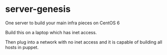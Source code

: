 # server-genesis
One server to build your main infra pieces on CentOS 6

Build this on a laptop which has inet access.

Then plug into a network with no inet access and it is capable 
of building all hosts in puppet.

